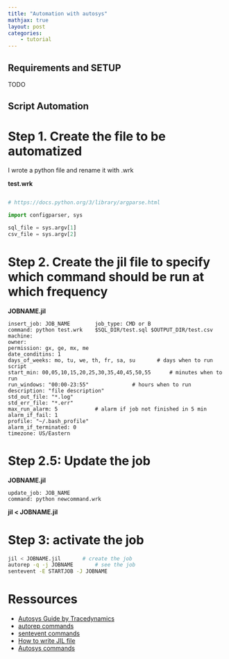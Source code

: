 ```yaml
---
title: "Automation with autosys"
mathjax: true
layout: post
categories:
    - tutorial
---
```


## Requirements and SETUP

TODO


## Script Automation

# Step 1. Create the file to be automatized

I wrote a python file and rename it with .wrk

**test.wrk**

```python

# https://docs.python.org/3/library/argparse.html

import configparser, sys

sql_file = sys.argv[1]
csv_file = sys.argv[2]

```



# Step 2. Create the jil file to specify which command should be run at which frequency

**JOBNAME.jil**

```
insert_job: JOB_NAME	    job_type: CMD or B
command: python test.wrk    $SQL_DIR/test.sql $OUTPUT_DIR/test.csv
machine:
owner:
permission: gx, ge, mx, me
date_conditins: 1
days_of_weeks: mo, tu, we, th, fr, sa, su	    # days when to run script
start_min: 00,05,10,15,20,25,30,35,40,45,50,55	    # minutes when to run
run_windows: "00:00-23:55"			    # hours when to run
description: "file description"
std_out_file: "*.log"
std_err_file: "*.err"
max_run_alarm: 5			# alarm if job not finished in 5 min
alarm_if_fail: 1
profile: "~/.bash_profile"
alarm_if_terminated: 0
timezone: US/Eastern
```

# Step 2.5: Update the job


**JOBNAME.jil**

```
update_job: JOB_NAME
command: python newcommand.wrk
```

**jil < JOBNAME.jil**


# Step 3: activate the job

```bash
jil < JOBNAME.jil	    # create the job
autorep -q -j JOBNAME	    # see the job
sentevent -E STARTJOB -J JOBNAME
```





# Ressources

- [Autosys Guide by Tracedynamics](https://www.tracedynamics.com/autosys/)
- [autorep commands](https://techdocs.broadcom.com/us/en/ca-enterprise-software/intelligent-automation/autosys-workload-automation/12-0-01/reference/ae-commands/monitor-and-report-on-workload/autorep-command-report-job-machine-and-variable-information.html)
- [sentevent commands](https://techdocs.broadcom.com/us/en/ca-enterprise-software/intelligent-automation/autosys-workload-automation/12-0-01/reference/ae-commands/control-workload/sendevent-command-change-the-executable-status-of-a-job.html)
- [How to write JIL file](https://autosys-tutorial-beginner.blogspot.com/2015/09/chapter-2-working-with-jil.html)
- [Autosys commands](https://www.techndata.com/useful-autosys-commands/)




